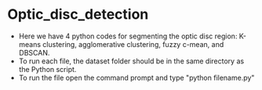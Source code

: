 # Optic_disc_detection

- Here we have 4 python codes for segmenting the optic disc region: K-means clustering, agglomerative clustering, fuzzy c-mean, and DBSCAN.
- To run each file, the dataset folder should be in the same directory as the Python script.
- To run the file open the command prompt and type "python filename.py"

